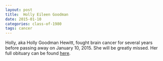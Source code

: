 ```yaml
---
layout: post
title:  Holly Eileen Goodman
date: 2015-01-10
categories: class-of-1980
tags: cancer
---
```


Holly, aka Holly Goodman Hewitt, fought brain cancer for several years before passing away on January 10, 2015.  She will be greatly missed.  Her full obituary can be found [here](http://tinyurl.com/knqvnsv).


